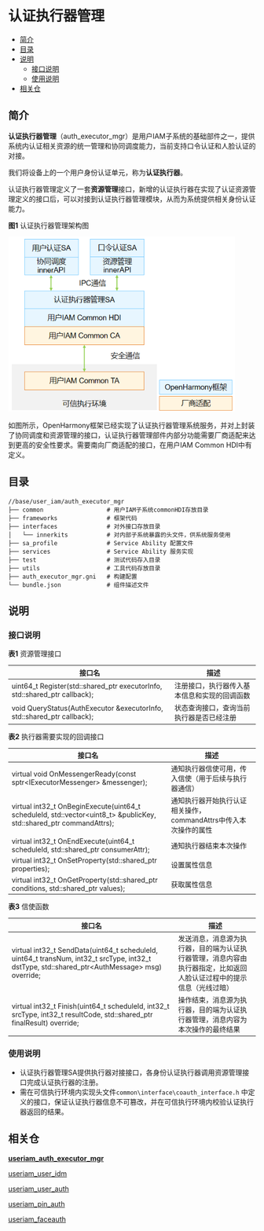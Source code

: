 # 认证执行器管理

- [简介](#简介)
- [目录](#目录)
- [说明](#说明)
  - [接口说明](#接口说明)
  - [使用说明](#使用说明)
- [相关仓](#相关仓)


## 简介

**认证执行器管理**（auth_executor_mgr）是用户IAM子系统的基础部件之一，提供系统内认证相关资源的统一管理和协同调度能力，当前支持口令认证和人脸认证的对接。

我们将设备上的一个用户身份认证单元，称为**认证执行器**。

认证执行器管理定义了一套**资源管理**接口，新增的认证执行器在实现了认证资源管理定义的接口后，可以对接到认证执行器管理模块，从而为系统提供相关身份认证能力。

**图1** 认证执行器管理架构图

<img src="figures/认证执行器管理架构图.png" alt="认证执行器管理架构图" style="zoom:80%;" />



如图所示，OpenHarmony框架已经实现了认证执行器管理系统服务，并对上封装了协同调度和资源管理的接口，认证执行器管理部件内部分功能需要厂商适配来达到更高的安全性要求。需要南向厂商适配的接口，在用户IAM Common HDI中有定义。

## 目录

```undefined
//base/user_iam/auth_executor_mgr
├── common					# 用户IAM子系统commonHDI存放目录
├── frameworks				# 框架代码
├── interfaces				# 对外接口存放目录
│   └── innerkits			# 对内部子系统暴露的头文件，供系统服务使用
├── sa_profile				# Service Ability 配置文件
├── services				# Service Ability 服务实现
├── test					# 测试代码存入目录
├── utils					# 工具代码存放目录
├── auth_executor_mgr.gni	# 构建配置
└── bundle.json				# 组件描述文件
```


## 说明

### 接口说明

**表1** 资源管理接口

| 接口名  | 描述                             |
| ------ | -------------------------------- |
| uint64_t Register(std::shared_ptr<AuthExecutor> executorInfo, std::shared_ptr<ExecutorCallback> callback); | 注册接口，执行器传入基本信息和实现的回调函数 |
| void QueryStatus(AuthExecutor &executorInfo, std::shared_ptr<QueryCallback> callback); | 状态查询接口，查询当前执行器是否已经注册 |

**表2** 执行器需要实现的回调接口

| 接口名 | 描述                       |
| ------ | -------------------------------- |
| virtual void OnMessengerReady(const sptr&lt;IExecutorMessenger&gt; &amp;messenger); | 通知执行器信使可用，传入信使（用于后续与执行器通信） |
| virtual int32_t OnBeginExecute(uint64_t scheduleId, std::vector<uint8_t> &publicKey, std::shared_ptr<AuthAttributes> commandAttrs); | 通知执行器开始执行认证相关操作，commandAttrs中传入本次操作的属性 |
| virtual int32_t OnEndExecute(uint64_t scheduleId, std::shared_ptr<AuthAttributes> consumerAttr); | 通知执行器结束本次操作 |
| virtual int32_t OnSetProperty(std::shared_ptr<AuthAttributes> properties); | 设置属性信息 |
| virtual int32_t OnGetProperty(std::shared_ptr<AuthAttributes> conditions, std::shared_ptr<AuthAttributes> values); | 获取属性信息 |

**表3** 信使函数

| 接口名                                                       | 描述                                                         |
| ------------------------------------------------------------ | ------------------------------------------------------------ |
| virtual int32_t SendData(uint64_t scheduleId, uint64_t transNum, int32_t srcType, int32_t dstType, std::shared_ptr&lt;AuthMessage&gt; msg) override; | 发送消息，消息源为执行器，目的端为认证执行器管理，消息内容由执行器指定，比如返回人脸认证过程中的提示信息（光线过暗） |
| virtual int32_t Finish(uint64_t scheduleId, int32_t srcType, int32_t resultCode, std::shared_ptr<AuthAttributes> finalResult) override; | 操作结束，消息源为执行器，目的端为认证执行器管理，消息内容为本次操作的最终结果 |



### 使用说明

- 认证执行器管理SA提供执行器对接接口，各身份认证执行器调用资源管理接口完成认证执行器的注册。
- 需在可信执行环境内实现头文件```common\interface\coauth_interface.h``` 中定义的接口，保证认证执行器信息不可篡改，并在可信执行环境内校验认证执行器返回的结果。

## 相关仓

**[useriam_auth_executor_mgr](https://gitee.com/openharmony-sig/useriam_coauth)**

[useriam_user_idm](https://gitee.com/openharmony-sig/useriam_useridm)

[useriam_user_auth](https://gitee.com/openharmony-sig/useriam_userauth)

[useriam_pin_auth](https://gitee.com/openharmony-sig/useriam_pinauth)

[useriam_faceauth](https://gitee.com/openharmony/useriam_faceauth)

